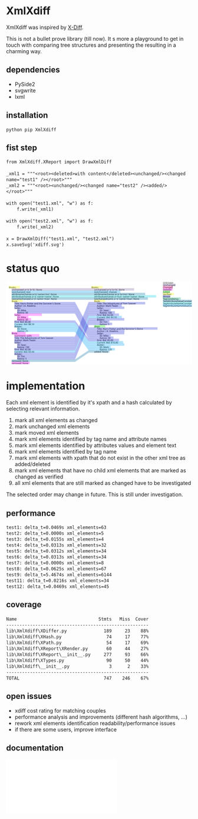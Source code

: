 # XmlXdiff #

XmlXdiff was inspired by [X-Diff](http://www.inf.unibz.it/~nutt/Teaching/XMLDM1112/XMLDM1112Coursework/WangEtAl-ICDE2003.pdf "X-Diff: An Effective Change Detection Algorithm for XML Documents").

This is not a bullet prove library (till now). It s more a playground to get in touch with comparing tree structures and presenting the resulting in a charming way.

## dependencies ##
 * PySide2
 * svgwrite
 * lxml
 
## installation ##

```
python pip XmlXdiff
```

## fist step ##
```
from XmlXdiff.XReport import DrawXmlDiff

_xml1 = """<root><deleted>with content</deleted><unchanged/><changed name="test1" /></root>"""
_xml2 = """<root><unchanged/><changed name="test2" /><added/></root>"""

with open("test1.xml", "w") as f:
    f.write(_xml1)

with open("test2.xml", "w") as f:
    f.write(_xml2)

x = DrawXmlDiff("test1.xml", "test2.xml")
x.saveSvg('xdiff.svg')

```

# status quo #
![XmlXdiff example](https://github.com/mmoosstt/XmlXdiff/blob/master/tests/test1/xdiff_a_b.svg "XmlXdiff/tests/test1")

 
# implementation #
 
 Each xml element is identified by it's xpath and a hash calculated by selecting relevant information.
  
 1. mark all xml elements as changed
 1. mark unchanged xml elements
 1. mark moved xml elements
 1. mark xml elements identified by tag name and attribute names
 1. mark xml elements identified by attributes values and element text
 1. mark xml elements identified by tag name
 1. mark xml elements with xpath that do not exist in the other xml tree as added/deleted
 1. mark xml elements that have no child xml elements that are marked as changed as verified
 1. all xml elements that are still marked as changed have to be investigated
 
The selected order may change in future. This is still under investigation. 

## performance ##

[//]: # (insert_performance_start)

```
test1: delta_t=0.0469s xml_elements=63
test2: delta_t=0.0000s xml_elements=5
test3: delta_t=0.0155s xml_elements=4
test4: delta_t=0.0313s xml_elements=32
test5: delta_t=0.0312s xml_elements=34
test6: delta_t=0.0313s xml_elements=34
test7: delta_t=0.0000s xml_elements=8
test8: delta_t=0.0625s xml_elements=67
test9: delta_t=5.4674s xml_elements=6144
test11: delta_t=0.0216s xml_elements=34
test12: delta_t=0.0469s xml_elements=45

```

[//]: # (insert_performance_end)

## coverage ##

[//]: # (insert_coverage_start)

```
Name                               Stmts   Miss  Cover
------------------------------------------------------
lib\XmlXdiff\XDiffer.py              189     23    88%
lib\XmlXdiff\XHash.py                 74     17    77%
lib\XmlXdiff\XPath.py                 54     17    69%
lib\XmlXdiff\XReport\XRender.py       60     44    27%
lib\XmlXdiff\XReport\__init__.py     277     93    66%
lib\XmlXdiff\XTypes.py                90     50    44%
lib\XmlXdiff\__init__.py               3      2    33%
------------------------------------------------------
TOTAL                                747    246    67%

```

[//]: # (insert_coverage_end)

## open issues ##
 * xdiff cost rating for matching couples
 * performance analysis and improvements (different hash algorithms, ...)
 * rework xml elements identification readability/performance issues
 * if there are some users, improve interface

## documentation ##
![Tests](./doc/tests.md "Executed Tests")
